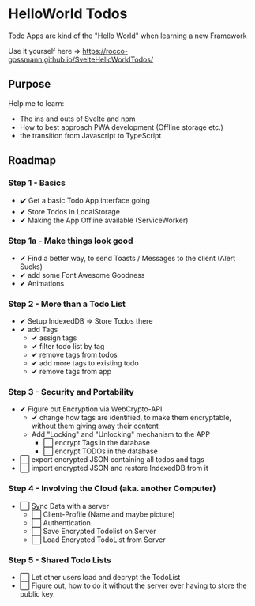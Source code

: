 # HelloWorld Todos

Todo Apps are kind of the "Hello World" when learning a new Framework

Use it yourself here => https://rocco-gossmann.github.io/SvelteHelloWorldTodos/
## Purpose
Help me to learn:
- The ins and outs of Svelte and npm
- How to best approach PWA development (Offline storage etc.)
- the transition from Javascript to TypeScript

## Roadmap
### Step 1 - Basics
- ✔️ Get a basic Todo App interface going
- ✔ Store Todos in LocalStorage
- ✔ Making the App Offline available (ServiceWorker)

### Step 1a - Make things look good
- ️✔ Find a better way, to send Toasts / Messages to the client (Alert Sucks)
- ✔ add some Font Awesome Goodness
- ✔ Animations

### Step 2 - More than a Todo List
- ✔ Setup IndexedDB => Store Todos there
- ✔ add Tags
  - ✔ assign tags 
  - ✔ filter todo list by tag
  - ✔ remove tags from todos
  - ✔ add more tags to existing todo
  - ✔ remove tags from app


### Step 3 - Security and Portability
- ✔ Figure out Encryption via WebCrypto-API
  - ✔ change how tags are identified, to make them encryptable, without them giving away their content
  - Add "Locking" and "Unlocking" mechanism to the APP
    - ⬜ encrypt Tags in the database
    - ⬜ encrypt TODOs in the database
- ⬜ export encrypted JSON containing all todos and tags 
- ⬜ import encrypted JSON and restore IndexedDB from it

### Step 4 - Involving the Cloud (aka. another Computer)
- ⬜ Sync Data with a server
  - ⬜ Client-Profile (Name and maybe picture)
  - ⬜ Authentication 
  - ⬜ Save Encrypted Todolist on Server
  - ⬜ Load Encrypted TodoList from Server

### Step 5 - Shared Todo Lists
- ⬜ Let other users load and decrypt the TodoList 
- ⬜ Figure out, how to do it without the server ever having to store the public key.
